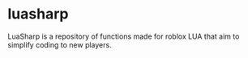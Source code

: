 # luasharp
LuaSharp is a repository of functions made for roblox LUA that aim to simplify coding to new players.
